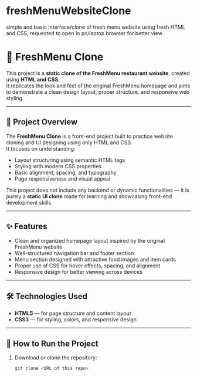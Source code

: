 # freshMenuWebsiteClone
simple and basic interface/clone of fresh menu website using fresh HTML and CSS, requested to 
open in pc/laptop browser for better view

# 🍴 FreshMenu Clone

This project is a **static clone of the FreshMenu restaurant website**, created using **HTML and CSS**.  
It replicates the look and feel of the original FreshMenu homepage and aims to demonstrate a clean design layout, proper structure, and responsive web styling.

---

## 📜 Project Overview

The **FreshMenu Clone** is a front-end project built to practice website cloning and UI designing using only HTML and CSS.  
It focuses on understanding:
- Layout structuring using semantic HTML tags  
- Styling with modern CSS properties  
- Basic alignment, spacing, and typography  
- Page responsiveness and visual appeal  

This project does not include any backend or dynamic functionalities — it is purely a **static UI clone** made for learning and showcasing front-end development skills.

---

## ✨ Features

- Clean and organized homepage layout inspired by the original FreshMenu website  
- Well-structured navigation bar and footer section  
- Menu section designed with attractive food images and item cards  
- Proper use of CSS for hover effects, spacing, and alignment  
- Responsive design for better viewing across devices  

---

## 🛠️ Technologies Used

- **HTML5** — for page structure and content layout  
- **CSS3** — for styling, colors, and responsive design  

---

## 🚀 How to Run the Project

1. Download or clone the repository:
   ```bash
   git clone <URL of this repo>
